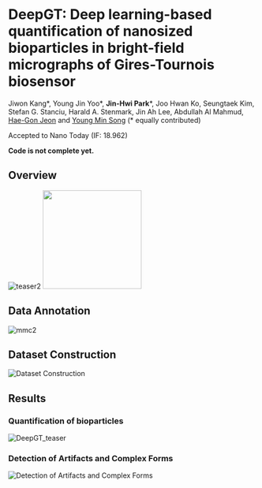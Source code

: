 # DeepGT: Deep learning-based quantification of nanosized bioparticles in bright-field micrographs of Gires-Tournois biosensor
Jiwon Kang*, Young Jin Yoo*, **Jin-Hwi Park***, Joo Hwan Ko, Seungtaek Kim, Stefan G. Stanciu, Harald A. Stenmark, Jin Ah Lee, Abdullah Al Mahmud, [Hae-Gon Jeon](https://sites.google.com/site/hgjeoncv/home?authuser=0) and [Young Min Song](https://www.gist-foel.net/) (* equally contributed)

 Accepted to Nano Today (IF: 18.962)

 **Code is not complete yet.**

## Overview
![teaser2](https://github.com/JinhwiPark/QuantificationBioparticle/assets/70624468/5138cc24-763d-4fd5-8a02-347c453f2dcf)
<img src="https://github.com/JinhwiPark/QuantificationBioparticle/assets/70624468/5138cc24-763d-4fd5-8a02-347c453f2dcf.png" width="200">

## Data Annotation
![mmc2](https://github.com/JinhwiPark/QuantificationBioparticle/assets/70624468/beca7325-b9d3-45e1-991d-9267d8363094)

## Dataset Construction
![Dataset Construction](https://github.com/JinhwiPark/QuantificationBioparticle/assets/70624468/fc894e06-692d-4293-b122-272c2eaa959e)

## Results
### Quantification of bioparticles
![DeepGT_teaser](https://github.com/JinhwiPark/QuantificationBioparticle/assets/70624468/855a59ea-5b2a-4c33-9bcb-c1318520037b)

### Detection of Artifacts and Complex Forms
![Detection of Artifacts and Complex Forms](https://github.com/JinhwiPark/QuantificationBioparticle/assets/70624468/76edd42c-e3bb-45cd-9210-82537d953d6e)


